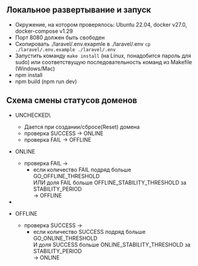 Локальное развертывание и запуск
---
  - Окружение, на котором проверялось: Ubuntu 22.04, docker v27.0, docker-compose v1.29
  - Порт 8080 должен быть свободен
  - Скопировать ./laravel/.env.exapmle в ./laravel/.env 
```cp ./laravel/.env.example ./laravel/.env```
  - Запустить команду ```make install``` (на Linux, понадобится пароль для sudo) или соответствущую последовательность команд из Makefile (Windows/Mac)
  - npm install
  - npm build (npm run dev)

Схема смены статусов доменов
---
 - UNCHECKED\
   - Дается при создании/сбросе(Reset) домена
   - проверка SUCCESS -> ONLINE
   - проверка FAIL -> OFFLINE

- ONLINE
   - проверка FAIL ->
      - если количество FAIL подряд больше GO_OFFLINE_THRESHOLD \
        ИЛИ доля FAIL больше OFFLINE_STABILITY_THRESHOLD за STABILITY_PERIOD \
        -> OFFLINE
- 
- OFFLINE
   - проверка SUCCESS ->
      - если количество SUCCESS подряд больше GO_ONLINE_THRESHOLD \
        И доля SUCCESS больше ONLINE_STABILITY_THRESHOLD за STABILITY_PERIOD \
        -> ONLINE
